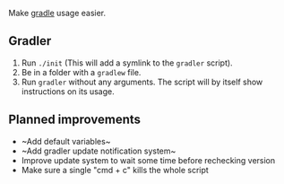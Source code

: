Make [gradle](https://gradle.org/) usage easier.

## Gradler
1. Run `./init` (This will add a symlink to the `gradler` script).
2. Be in a folder with a `gradlew` file.
3. Run `gradler` without any arguments. The script will by itself show instructions on its usage.

## Planned improvements
* ~Add default variables~
* ~Add gradler update notification system~
* Improve update system to wait some time before rechecking version
* Make sure a single "cmd + c" kills the whole script
